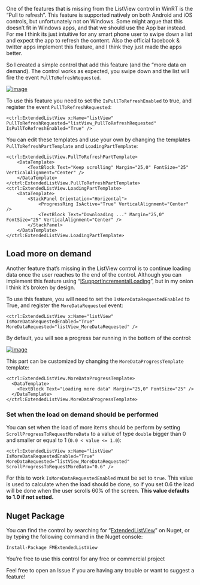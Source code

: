 One of the features that is missing from the ListView control in WinRT is the “Pull to refresh”. This feature is supported natively on both Android and iOS controls, but unfortunately not on Windows. Some might argue that this doesn’t fit in Windows apps, and that we should use the App bar instead. For me I think its just intuitive for any smart phone user to swipe down a list and expect the app to refresh the content. Also the official facebook & twitter apps implement this feature, and I think they just made the apps better.

So I created a simple control that add this feature (and the “more data on demand). The control works as expected, you swipe down and the list will fire the event `PullToRefreshRequested`.

[![image](http://tareqateik.com/content/images/2016/02/lv1.jpg "image")](http://tareqateik.com/content/images/2016/02/lv1.jpg)


To use this feature you need to set the `IsPullToRefreshEnabled` to true, and register the event `PullToRefreshRequested`:

    <ctrl:ExtendedListView x:Name="listView" PullToRefreshRequested="listView_PullToRefreshRequested" IsPullToRefreshEnabled="True" />

You can edit these templates and use your own by changing the templates `PullToRefreshPartTemplate` and `LoadingPartTemplate`:

```
<ctrl:ExtendedListView.PullToRefreshPartTemplate>
    <DataTemplate>
        <TextBlock Text="Keep scrolling" Margin="25,0" FontSize="25" VerticalAlignment="Center" />
    </DataTemplate>
</ctrl:ExtendedListView.PullToRefreshPartTemplate>
<ctrl:ExtendedListView.LoadingPartTemplate>
    <DataTemplate>
        <StackPanel Orientation="Horizontal">
            <ProgressRing IsActive="True" VerticalAlignment="Center" />
            <TextBlock Text="Downloading ..." Margin="25,0" FontSize="25" VerticalAlignment="Center" />
        </StackPanel>
    </DataTemplate>
</ctrl:ExtendedListView.LoadingPartTemplate>
```


## Load more on demand

Another feature that’s missing in the ListView control is to continue loading data once the user reaches to the end of the control. Although you can implement this feature using “[ISupportIncrementalLoading](https://msdn.microsoft.com/library/windows/apps/hh701916)”, but in my onion I think it’s broken by design.

To use this feature, you will need to set the `IsMoreDataRequestedEnabled` to True, and register the `MoreDataRequested` event:

    <ctrl:ExtendedListView x:Name="listView" IsMoreDataRequestedEnabled="True" MoreDataRequested="listView_MoreDataRequested" />

By default, you will see a progress bar running in the bottom of the control:

[![image](http://tareqateik.com/content/images/2016/02/lv2.jpg "image")](http://tareqateik.com/content/images/2016/02/lv2.jpg)

This part can be customized by changing the `MoreDataProgressTemplate` template:

```
<ctrl:ExtendedListView.MoreDataProgressTemplate>
  <DataTemplate>
    <TextBlock Text="Loading more data" Margin="25,0" FontSize="25" />
  </DataTemplate>
</ctrl:ExtendedListView.MoreDataProgressTemplate>
```

### Set when the load on demand should be performed

You can set when the load of more items should be perform by setting `ScrollProgressToRequestMoreData` to a value of type `double` bigger than 0 and smaller or equal to 1 (`0.0 < value <= 1.0`):

    <ctrl:ExtendedListView x:Name="listView" IsMoreDataRequestedEnabled="True" MoreDataRequested="listView_MoreDataRequested" ScrollProgressToRequestMoreData="0.6" />
For this to work `IsMoreDataRequestedEnabled` must be set to `true`. This value is used to calculate when the load should be done, so if you set 0.6 the load will be done when the user scrolls 60% of the screen. **This value defaults to 1.0 if not setted.**



## Nuget Package

You can find the control by searching for “[ExtendedListView](https://www.nuget.org/packages/ExtendedListView)” on Nuget, or by typing the following command in the Nuget console:

    Install-Package FMExtendedListView

You’re free to use this control for any free or commercial project

Feel free to open an Issue if you are having any trouble or want to suggest a feature!
